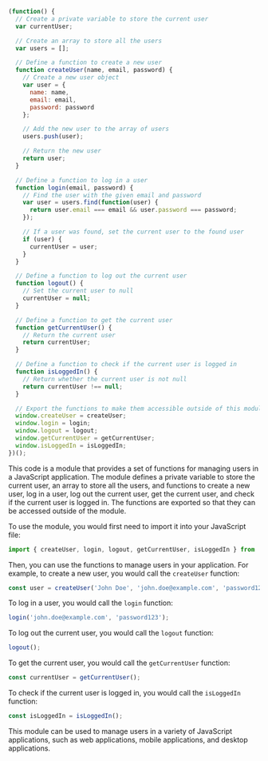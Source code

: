 ```javascript
(function() {
  // Create a private variable to store the current user
  var currentUser;

  // Create an array to store all the users
  var users = [];

  // Define a function to create a new user
  function createUser(name, email, password) {
    // Create a new user object
    var user = {
      name: name,
      email: email,
      password: password
    };

    // Add the new user to the array of users
    users.push(user);

    // Return the new user
    return user;
  }

  // Define a function to log in a user
  function login(email, password) {
    // Find the user with the given email and password
    var user = users.find(function(user) {
      return user.email === email && user.password === password;
    });

    // If a user was found, set the current user to the found user
    if (user) {
      currentUser = user;
    }
  }

  // Define a function to log out the current user
  function logout() {
    // Set the current user to null
    currentUser = null;
  }

  // Define a function to get the current user
  function getCurrentUser() {
    // Return the current user
    return currentUser;
  }

  // Define a function to check if the current user is logged in
  function isLoggedIn() {
    // Return whether the current user is not null
    return currentUser !== null;
  }

  // Export the functions to make them accessible outside of this module
  window.createUser = createUser;
  window.login = login;
  window.logout = logout;
  window.getCurrentUser = getCurrentUser;
  window.isLoggedIn = isLoggedIn;
})();
```

This code is a module that provides a set of functions for managing users in a JavaScript application. The module defines a private variable to store the current user, an array to store all the users, and functions to create a new user, log in a user, log out the current user, get the current user, and check if the current user is logged in. The functions are exported so that they can be accessed outside of the module.

To use the module, you would first need to import it into your JavaScript file:

```javascript
import { createUser, login, logout, getCurrentUser, isLoggedIn } from './user-manager.js';
```

Then, you can use the functions to manage users in your application. For example, to create a new user, you would call the `createUser` function:

```javascript
const user = createUser('John Doe', 'john.doe@example.com', 'password123');
```

To log in a user, you would call the `login` function:

```javascript
login('john.doe@example.com', 'password123');
```

To log out the current user, you would call the `logout` function:

```javascript
logout();
```

To get the current user, you would call the `getCurrentUser` function:

```javascript
const currentUser = getCurrentUser();
```

To check if the current user is logged in, you would call the `isLoggedIn` function:

```javascript
const isLoggedIn = isLoggedIn();
```

This module can be used to manage users in a variety of JavaScript applications, such as web applications, mobile applications, and desktop applications.
